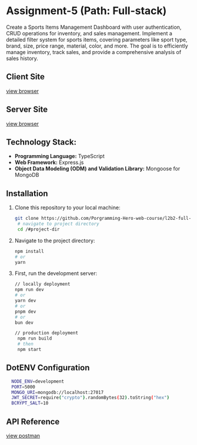 # Assignment-5 (Path: Full-stack)

Create a Sports Items Management Dashboard with user authentication, CRUD operations for inventory, and sales management. Implement a detailed filter system for sports items, covering parameters like sport type, brand, size, price range, material, color, and more. The goal is to efficiently manage inventory, track sales, and provide a comprehensive analysis of sales history.

## Client Site

[view browser](https://sports-item-management-client.vercel.app/)

## Server Site

[view browser](https://sports-item-management.vercel.app/api/v1)

## Technology Stack:

- **Programming Language:** TypeScript
- **Web Framework:** Express.js
- **Object Data Modeling (ODM) and Validation Library:** Mongoose for MongoDB

## Installation

1. Clone this repository to your local machine:

   ```bash
   git clone https://github.com/Porgramming-Hero-web-course/l2b2-full-stack-a5-server-side-HayatEmraan
    # navigate to project directory
    cd /#project-dir
   ```

2. Navigate to the project directory:

   ```bash
   npm install
   # or
   yarn
   ```

3. First, run the development server:

   ```bash
   // locally deployment
   npm run dev
   # or
   yarn dev
   # or
   pnpm dev
   # or
   bun dev

   // production deployment
    npm run build
    # then
    npm start
   ```

## DotENV Configuration

```bash
  NODE_ENV=development
  PORT=5000
  MONGO_URI=mongodb://localhost:27017
  JWT_SECRET=require("crypto").randomBytes(32).toString("hex")
  BCRYPT_SALT=10
```

## API Reference

[view postman](https://documenter.getpostman.com/view/27606520/2s9YyqkPCi)
